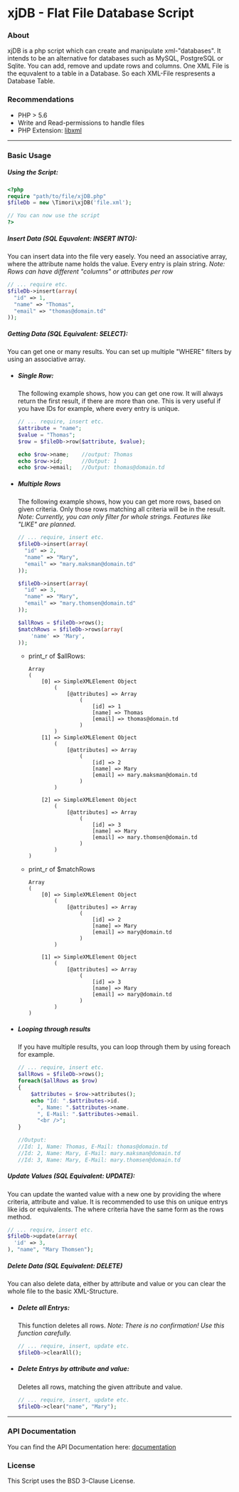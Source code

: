 # xjDB - Flat File Database Script

### About
xjDB is a php script which can create and manipulate xml-"databases". It intends to be an alternative for databases such as MySQL, PostgreSQL or Sqlite. You can add, remove and update rows and columns. One XML File is the equvalent to a table in a Database. So each XML-File respresents a Database Table.
### Recommendations
- PHP > 5.6
- Write and Read-permissions to handle files
- PHP Extension: [libxml](http://pl1.php.net/manual/en/book.libxml.php)
---
### Basic Usage
##### Using the Script:
```php
<?php
require "path/to/file/xjDB.php"
$fileDb = new \Timori\xjDB('file.xml');

// You can now use the script
?>
```
##### Insert Data (SQL Equvalent: INSERT INTO):
You can insert data into the file very easely. You need an associative array, where the attribute name holds the value. Every entry is plain string.
*Note: Rows can have different "columns" or attributes per row*
```php
// ... require etc.
$fileDb->insert(array(
  "id" => 1,
  "name" => "Thomas",
  "email" => "thomas@domain.td"
));
```
##### Getting Data (SQL Equivalent: SELECT):
You can get one or many results. You can set up multiple "WHERE" filters by using an associative array. 

- ##### Single Row:
    The following example shows, how you can get one row. It will always return the first result, if there are more than one. This is very useful if you have IDs for example, where every entry is unique.
    ```php
    // ... require, insert etc.
    $attribute = "name";
    $value = "Thomas";
    $row = $fileDb->row($attribute, $value);
    
    echo $row->name;    //output: Thomas
    echo $row->id;      //Output: 1
    echo $row->email;   //Output: thomas@domain.td
    ```
- ##### Multiple Rows
    The following example shows, how you can get more rows, based on given criteria. Only those rows matching all criteria will be in the result.
    *Note: Currently, you can only filter for whole strings. Features like "LIKE" are planned.*
    ```php
    // ... require, insert etc.
    $fileDb->insert(array(
      "id" => 2,
      "name" => "Mary",
      "email" => "mary.maksman@domain.td"
    ));
    
    $fileDb->insert(array(
      "id" => 3,
      "name" => "Mary",
      "email" => "mary.thomsen@domain.td"
    ));
    
    $allRows = $fileDb->rows();
    $matchRows = $fileDb->rows(array(
        'name' => 'Mary',
    ));
    ```
    - print_r of $allRows:
        ```
        Array
        (
            [0] => SimpleXMLElement Object
                (
                    [@attributes] => Array
                        (
                            [id] => 1
                            [name] => Thomas
                            [email] => thomas@domain.td
                        )
                )
            [1] => SimpleXMLElement Object
                (
                    [@attributes] => Array
                        (
                            [id] => 2
                            [name] => Mary
                            [email] => mary.maksman@domain.td
                        )
                )
        
            [2] => SimpleXMLElement Object
                (
                    [@attributes] => Array
                        (
                            [id] => 3
                            [name] => Mary
                            [email] => mary.thomsen@domain.td
                        )
                )
        )
        ```
    - print_r of $matchRows
        ```
        Array
        (
            [0] => SimpleXMLElement Object
                (
                    [@attributes] => Array
                        (
                            [id] => 2
                            [name] => Mary
                            [email] => mary@domain.td
                        )
                )
        
            [1] => SimpleXMLElement Object
                (
                    [@attributes] => Array
                        (
                            [id] => 3
                            [name] => Mary
                            [email] => mary@domain.td
                        )
                )
        )
        ```
- ##### Looping through results
    If you have multiple results, you can loop through them by using foreach for example.
    ```php
    // ... require, insert etc.
    $allRows = $fileDb->rows();
    foreach($allRows as $row)
    {
        $attributes = $row->attributes();
        echo "Id: ".$attributes->id.
          ", Name: ".$attributes->name.
          ", E-Mail: ".$attributes->email.
          "<br />";
    }
    
    //Output:
    //Id: 1, Name: Thomas, E-Mail: thomas@domain.td
    //Id: 2, Name: Mary, E-Mail: mary.maksman@domain.td
    //Id: 3, Name: Mary, E-Mail: mary.thomsen@domain.td
    ```
##### Update Values (SQL Equivalent: UPDATE):
You can update the wanted value with a new one by providing the where criteria, attribute and value. It is recommended to use this on unique entrys like ids or equivalents. The where criteria have the same form as the rows method.
```php
// ... require, insert etc.
$fileDb->update(array(
  'id' => 3,
), "name", "Mary Thomsen");
```
##### Delete Data (SQL Equivalent: DELETE)
You can also delete data, either by attribute and value or you can clear the whole file to the basic XML-Structure.
- ##### Delete all Entrys:
    This function deletes all rows.
    *Note: There is no confirmation! Use this function carefully.*
    ```php
    // ... require, insert, update etc.
    $fileDb->clearAll();
    ```
- ##### Delete Entrys by attribute and value:
    Deletes all rows, matching the given attribute and value.
    ```php
    // ... require, insert, update etc.
    $fileDb->clear("name", "Mary");
    ```
---
### API Documentation
You can find the API Documentation here:
[documentation](https://dev.ts-webdev.de/github/xjDB/doc/)
### License
This Script uses the BSD 3-Clause License.

